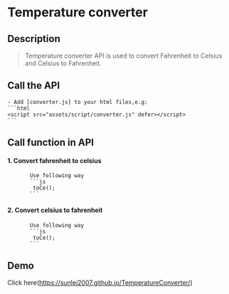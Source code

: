 # Temperature converter
## Description
  > Temperature converter API is used to convert Fahrenheit to Celsius and Celsius to Fahrenheit.
## Call the API
	- Add [converter.js] to your html files,e.g:
	```html  
	<script src="assets/script/converter.js" defer></script>
	```
## Call function in API
#### 1. Convert fahrenheit to celsius
		   Use following way 
		   ```js
			toCe();
		   ```
#### 2. Convert celsius to fahrenheit
		   Use following way 
		   ```js
			toCe();
		   ```
## Demo
Click here(https://sunlei2007.github.io/TemperatureConverter/)